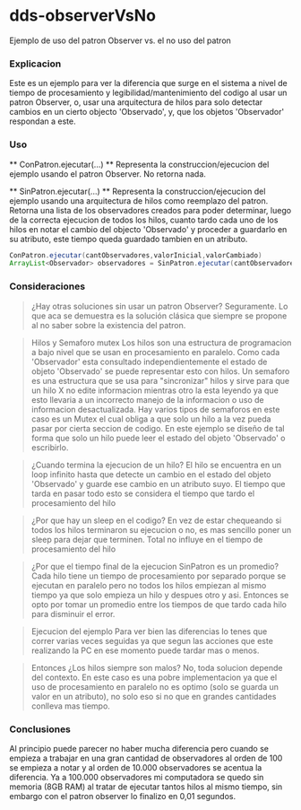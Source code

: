 # dds-observerVsNo
Ejemplo de uso del patron Observer vs. el no uso del patron

### Explicacion
Este es un ejemplo para ver la diferencia que surge en el sistema a nivel de tiempo de procesamiento y legibilidad/mantenimiento del codigo al usar un patron Observer, o, usar una arquitectura de hilos para solo detectar cambios en un cierto objecto 'Observado', y, que los objetos 'Observador' respondan a este. 

### Uso

** ConPatron.ejecutar(...) **
Representa la construccion/ejecucion del ejemplo usando el patron Observer.
No retorna nada.

** SinPatron.ejecutar(...) **
Representa la construccion/ejecucion del ejemplo usando una arquitectura de hilos como reemplazo del patron.
Retorna una lista de los observadores creados para poder determinar, luego de la correcta ejecucion de todos los hilos, cuanto tardo cada uno de los hilos en notar el cambio del objecto 'Observado' y proceder a guardarlo en su atributo, este tiempo queda guardado tambien en un atributo. 

```java
ConPatron.ejecutar(cantObservadores,valorInicial,valorCambiado)
ArrayList<Observador> observadores = SinPatron.ejecutar(cantObservadores,valorInicial,valorCambiado)
```

### Consideraciones

> ¿Hay otras soluciones sin usar un patron Observer?
Seguramente. Lo que aca se demuestra es la solución clásica que siempre se propone al no saber sobre la existencia del patron.

> Hilos y Semaforo mutex
Los hilos son una estructura de programacion a bajo nivel que se usan en procesamiento en paralelo. Como cada 'Observador' esta consultado independientemente el estado de objeto 'Observado' se puede representar esto con hilos.
Un semaforo es una estructura que se usa para "sincronizar" hilos y sirve para que un hilo X no edite informacion mientras otro la esta leyendo ya que esto llevaria a un incorrecto manejo de la informacion o uso de informacion desactualizada. Hay varios tipos de semaforos en este caso es un Mutex el cual obliga a que solo un hilo a la vez pueda pasar por cierta seccion de codigo. En este ejemplo se diseño de tal forma que solo un hilo puede leer el estado del objeto 'Observado' o escribirlo.

> ¿Cuando termina la ejecucion de un hilo?
El hilo se encuentra en un loop infinito hasta que detecte un cambio en el estado del objeto 'Observado' y guarde ese cambio en un atributo suyo.
El tiempo que tarda en pasar todo esto se considera el tiempo que tardo el procesamiento del hilo

> ¿Por que hay un sleep en el codigo?
En vez de estar chequeando si todos los hilos terminaron su ejecucion o no, es mas sencillo poner un sleep para dejar que terminen. Total no influye en el tiempo de procesamiento del hilo

> ¿Por que el tiempo final de la ejecucion SinPatron es un promedio?
Cada hilo tiene un tiempo de procesamiento por separado porque se ejecutan en paralelo pero no todos los hilos empiezan al mismo tiempo ya que solo empieza un hilo y despues otro y asi. Entonces se opto por tomar un promedio entre los tiempos de que tardo cada hilo para disminuir el error.

> Ejecucion del ejemplo
Para ver bien las diferencias lo tenes que correr varias veces seguidas ya que segun las acciones que este realizando la PC en ese momento puede tardar mas o menos.

> Entonces ¿Los hilos siempre son malos?
No, toda solucion depende del contexto. En este caso es una pobre implementacion ya que el uso de procesamiento en paralelo no es optimo (solo se guarda un valor en un atributo), no solo eso si no que en grandes cantidades conlleva mas tiempo.

### Conclusiones
Al principio puede parecer no haber mucha diferencia pero cuando se empieza a trabajar en una gran cantidad de observadores al orden de 100 se empieza a notar y al orden de 10.000 observadores se acentua la diferencia.
Ya a 100.000 observadores mi computadora se quedo sin memoria (8GB RAM) al tratar de ejecutar tantos hilos al mismo tiempo, sin embargo con el patron observer lo finalizo en 0,01 segundos.
